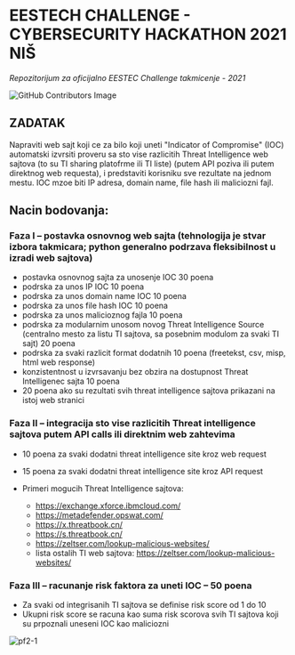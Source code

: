 # EESTECH CHALLENGE - CYBERSECURITY HACKATHON 2021 NIŠ 
_Repozitorijum za oficijalno EESTEC Challenge takmicenje - 2021_

![GitHub Contributors Image](https://contrib.rocks/image?repo=PetarRan/net-vulnerability) 


## **ZADATAK**

Napraviti web sajt koji ce za bilo koji uneti &quot;Indicator of Compromise&quot; (IOC) automatski izvrsiti proveru sa sto vise razlicitih Threat Intelligence web sajtova (to su TI sharing platofrme ili TI liste) (putem API poziva ili putem direktnog web requesta), i predstaviti korisniku sve rezultate na jednom mestu. IOC mzoe biti IP adresa, domain name, file hash ili maliciozni fajl.

## Nacin bodovanja:

### **Faza I** – postavka osnovnog web sajta (tehnologija je stvar izbora takmicara; python generalno podrzava fleksibilnost u izradi web sajtova)

  - postavka osnovnog sajta za unosenje IOC 30 poena
  - podrska za unos IP IOC 10 poena
  - podrska za unos domain name IOC 10 poena
  - podrska za unos file hash IOC 10 poena
  - podrska za unos malicioznog fajla 10 poena
  - podrska za modularnim unosom novog Threat Intelligence Source (centralno mesto za listu TI sajtova, sa posebnim modulom za svaki TI sajt) 20 poena
  - podrska za svaki razlicit format dodatnih 10 poena (freetekst, csv, misp, html web response)
  - konzistentnost u izvrsavanju bez obzira na dostupnost Threat Intelligenec sajta 10 poena
  - 20 poena ako su rezultati svih threat intelligence sajtova prikazani na istoj web stranici

### **Faza II** – integracija sto vise razlicitih Threat intelligence sajtova putem API calls ili direktnim web zahtevima

- 10 poena za svaki dodatni threat intelligence site kroz web request
- 15 poena za svaki dodatni threat intelligence site kroz API request
- Primeri mogucih Threat Intelligence sajtova:

  - https://exchange.xforce.ibmcloud.com/
  - https://metadefender.opswat.com/
  - https://x.threatbook.cn/
  - https://s.threatbook.cn/
  - https://zeltser.com/lookup-malicious-websites/
  - lista ostalih TI web sajtova: https://zeltser.com/lookup-malicious-websites/

### **Faza III** – racunanje risk faktora za uneti IOC – 50 poena

- Za svaki od integrisanih TI sajtova se definise risk score od 1 do 10
- Ukupni risk score se racuna kao suma risk scorova svih TI sajtova koji su prpoznali uneseni IOC kao maliciozni


![pf2-1](https://user-images.githubusercontent.com/70757499/112632741-cfc46700-8e38-11eb-9f63-ef3d83447de5.png)

